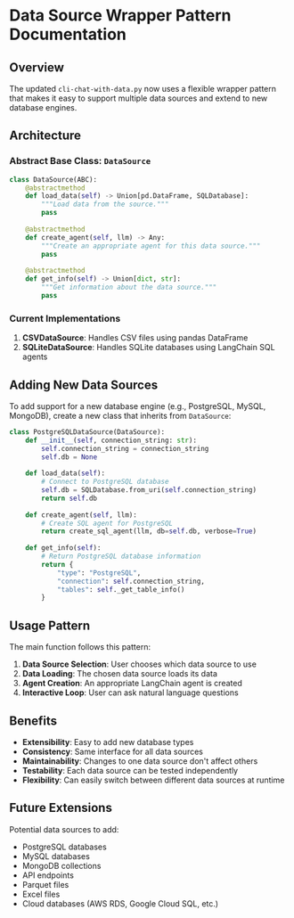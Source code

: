 # Data Source Wrapper Pattern Documentation

## Overview

The updated `cli-chat-with-data.py` now uses a flexible wrapper pattern that makes it easy to support multiple data sources and extend to new database engines.

## Architecture

### Abstract Base Class: `DataSource`

```python
class DataSource(ABC):
    @abstractmethod
    def load_data(self) -> Union[pd.DataFrame, SQLDatabase]:
        """Load data from the source."""
        pass
    
    @abstractmethod
    def create_agent(self, llm) -> Any:
        """Create an appropriate agent for this data source."""
        pass
    
    @abstractmethod
    def get_info(self) -> Union[dict, str]:
        """Get information about the data source."""
        pass
```

### Current Implementations

1. **CSVDataSource**: Handles CSV files using pandas DataFrame
2. **SQLiteDataSource**: Handles SQLite databases using LangChain SQL agents

## Adding New Data Sources

To add support for a new database engine (e.g., PostgreSQL, MySQL, MongoDB), create a new class that inherits from `DataSource`:

```python
class PostgreSQLDataSource(DataSource):
    def __init__(self, connection_string: str):
        self.connection_string = connection_string
        self.db = None
    
    def load_data(self):
        # Connect to PostgreSQL database
        self.db = SQLDatabase.from_uri(self.connection_string)
        return self.db
    
    def create_agent(self, llm):
        # Create SQL agent for PostgreSQL
        return create_sql_agent(llm, db=self.db, verbose=True)
    
    def get_info(self):
        # Return PostgreSQL database information
        return {
            "type": "PostgreSQL",
            "connection": self.connection_string,
            "tables": self._get_table_info()
        }
```

## Usage Pattern

The main function follows this pattern:

1. **Data Source Selection**: User chooses which data source to use
2. **Data Loading**: The chosen data source loads its data
3. **Agent Creation**: An appropriate LangChain agent is created
4. **Interactive Loop**: User can ask natural language questions

## Benefits

- **Extensibility**: Easy to add new database types
- **Consistency**: Same interface for all data sources  
- **Maintainability**: Changes to one data source don't affect others
- **Testability**: Each data source can be tested independently
- **Flexibility**: Can easily switch between different data sources at runtime

## Future Extensions

Potential data sources to add:
- PostgreSQL databases
- MySQL databases  
- MongoDB collections
- API endpoints
- Parquet files
- Excel files
- Cloud databases (AWS RDS, Google Cloud SQL, etc.)
